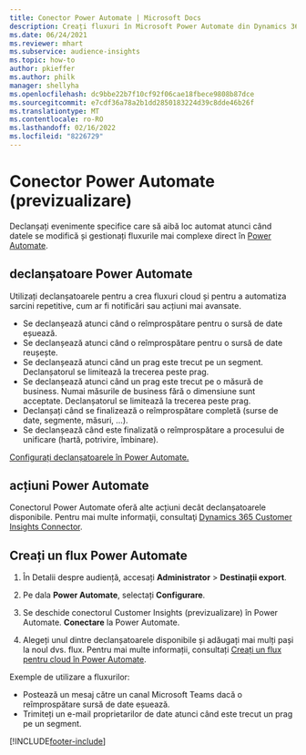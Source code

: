 ```yaml
---
title: Conector Power Automate | Microsoft Docs
description: Creați fluxuri în Microsoft Power Automate din Dynamics 365 Customer Insights.
ms.date: 06/24/2021
ms.reviewer: mhart
ms.subservice: audience-insights
ms.topic: how-to
author: pkieffer
ms.author: philk
manager: shellyha
ms.openlocfilehash: dc9bbe22b7f10cf92f06cae18fbece9808b87dce
ms.sourcegitcommit: e7cdf36a78a2b1dd2850183224d39c8dde46b26f
ms.translationtype: MT
ms.contentlocale: ro-RO
ms.lasthandoff: 02/16/2022
ms.locfileid: "8226729"
---
```

# <a name="power-automate-connector-preview"></a>Conector Power Automate (previzualizare)

Declanșați evenimente specifice care să aibă loc automat atunci când datele se modifică și gestionați fluxurile mai complexe direct în [Power Automate](https://flow.microsoft.com/).

## <a name="power-automate-triggers"></a>declanșatoare Power Automate

Utilizați declanșatoarele pentru a crea fluxuri cloud și pentru a automatiza sarcini repetitive, cum ar fi notificări sau acțiuni mai avansate. 

- Se declanșează atunci când o reîmprospătare pentru o sursă de date eșuează. 
- Se declanșează atunci când o reîmprospătare pentru o sursă de date reușește.
- Se declanșează atunci când un prag este trecut pe un segment. Declanșatorul se limitează la trecerea peste prag.
- Se declanșează atunci când un prag este trecut pe o măsură de business. Numai măsurile de business fără o dimensiune sunt acceptate. Declanșatorul se limitează la trecerea peste prag.
- Declanșați când se finalizează o reîmprospătare completă (surse de date, segmente, măsuri, ...).
- Se declanșează când este finalizată o reîmprospătare a procesului de unificare (hartă, potrivire, îmbinare).

[Configurați declanșatoarele în Power Automate.](https://flow.microsoft.com/connectors/shared_customerinsights/dynamics-365-customer-insights-connector/)

## <a name="power-automate-actions"></a>acțiuni Power Automate

Conectorul Power Automate oferă alte acțiuni decât declanșatoarele disponibile. Pentru mai multe informaţii, consultaţi [Dynamics 365 Customer Insights Connector](/connectors/customerinsights/).

## <a name="create-a-power-automate-flow"></a>Creați un flux Power Automate

1. În Detalii despre audiență, accesați **Administrator** > **Destinații export**.

1. Pe dala **Power Automate**, selectați **Configurare**.

1. Se deschide conectorul Customer Insights (previzualizare) în Power Automate. **Conectare** la Power Automate.

1. Alegeți unul dintre declanșatoarele disponibile și adăugați mai mulți pași la noul dvs. flux. Pentru mai multe informații, consultați [Creați un flux pentru cloud în Power Automate](/power-automate/get-started-logic-flow).

Exemple de utilizare a fluxurilor: 
- Postează un mesaj către un canal Microsoft Teams dacă o reîmprospătare sursă de date eșuează. 
- Trimiteți un e-mail proprietarilor de date atunci când este trecut un prag pe un segment.



[!INCLUDE[footer-include](../includes/footer-banner.md)]
